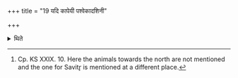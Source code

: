 +++
title = "19 यदि कापेयी पश्वेकादशिनी"

+++

<details><summary>थिते</summary>

19. If (the group of the eleven animals) is of the Kāpeyī-(type) there should be two animals for Indra, one on each side of the animal for Agni; towards the north, (after the animal for Indra), one for Sarasvatī, one for Pūṣan, and one for Br̥haspati; and towards the south, (after the animal for Indra), one for Savitr̥, one for Viśvedevas, one for Maruts, and one for Varuṇa.[^1]   

[^1]: Cp. KS XXIX. 10. Here the animals towards the north are not mentioned and the one for Savitr̥ is mentioned at a different place. 
</details>
